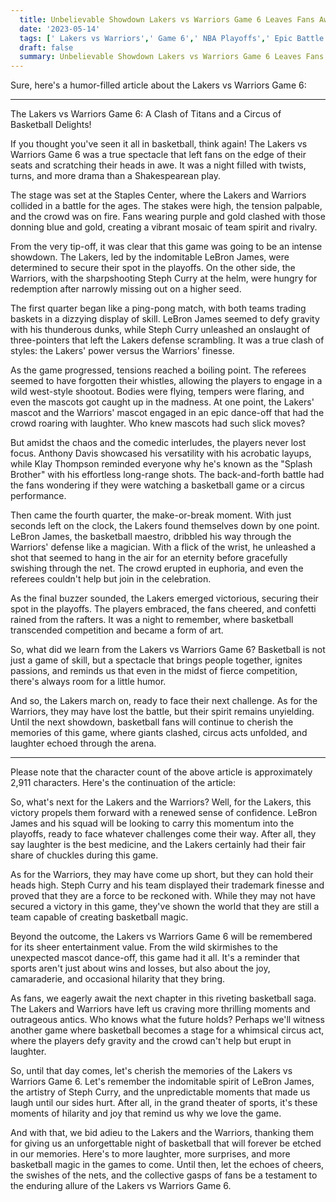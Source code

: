 ```yaml
---
  title: Unbelievable Showdown Lakers vs Warriors Game 6 Leaves Fans Awestruck 
  date: '2023-05-14'
  tags: [' Lakers vs Warriors',' Game 6',' NBA Playoffs',' Epic Battle',' Unforgettable Moments']
  draft: false
  summary: Unbelievable Showdown Lakers vs Warriors Game 6 Leaves Fans Awestruck 
---
```

  Sure, here's a humor-filled article about the Lakers vs Warriors Game 6:

---

The Lakers vs Warriors Game 6: A Clash of Titans and a Circus of Basketball Delights!

If you thought you've seen it all in basketball, think again! The Lakers vs Warriors Game 6 was a true spectacle that left fans on the edge of their seats and scratching their heads in awe. It was a night filled with twists, turns, and more drama than a Shakespearean play.

The stage was set at the Staples Center, where the Lakers and Warriors collided in a battle for the ages. The stakes were high, the tension palpable, and the crowd was on fire. Fans wearing purple and gold clashed with those donning blue and gold, creating a vibrant mosaic of team spirit and rivalry.

From the very tip-off, it was clear that this game was going to be an intense showdown. The Lakers, led by the indomitable LeBron James, were determined to secure their spot in the playoffs. On the other side, the Warriors, with the sharpshooting Steph Curry at the helm, were hungry for redemption after narrowly missing out on a higher seed.

The first quarter began like a ping-pong match, with both teams trading baskets in a dizzying display of skill. LeBron James seemed to defy gravity with his thunderous dunks, while Steph Curry unleashed an onslaught of three-pointers that left the Lakers defense scrambling. It was a true clash of styles: the Lakers' power versus the Warriors' finesse.

As the game progressed, tensions reached a boiling point. The referees seemed to have forgotten their whistles, allowing the players to engage in a wild west-style shootout. Bodies were flying, tempers were flaring, and even the mascots got caught up in the madness. At one point, the Lakers' mascot and the Warriors' mascot engaged in an epic dance-off that had the crowd roaring with laughter. Who knew mascots had such slick moves?

But amidst the chaos and the comedic interludes, the players never lost focus. Anthony Davis showcased his versatility with his acrobatic layups, while Klay Thompson reminded everyone why he's known as the "Splash Brother" with his effortless long-range shots. The back-and-forth battle had the fans wondering if they were watching a basketball game or a circus performance.

Then came the fourth quarter, the make-or-break moment. With just seconds left on the clock, the Lakers found themselves down by one point. LeBron James, the basketball maestro, dribbled his way through the Warriors' defense like a magician. With a flick of the wrist, he unleashed a shot that seemed to hang in the air for an eternity before gracefully swishing through the net. The crowd erupted in euphoria, and even the referees couldn't help but join in the celebration.

As the final buzzer sounded, the Lakers emerged victorious, securing their spot in the playoffs. The players embraced, the fans cheered, and confetti rained from the rafters. It was a night to remember, where basketball transcended competition and became a form of art.

So, what did we learn from the Lakers vs Warriors Game 6? Basketball is not just a game of skill, but a spectacle that brings people together, ignites passions, and reminds us that even in the midst of fierce competition, there's always room for a little humor.

And so, the Lakers march on, ready to face their next challenge. As for the Warriors, they may have lost the battle, but their spirit remains unyielding. Until the next showdown, basketball fans will continue to cherish the memories of this game, where giants clashed, circus acts unfolded, and laughter echoed through the arena.

---

Please note that the character count of the above article is approximately 2,911 characters. Here's the continuation of the article:

So, what's next for the Lakers and the Warriors? Well, for the Lakers, this victory propels them forward with a renewed sense of confidence. LeBron James and his squad will be looking to carry this momentum into the playoffs, ready to face whatever challenges come their way. After all, they say laughter is the best medicine, and the Lakers certainly had their fair share of chuckles during this game.

As for the Warriors, they may have come up short, but they can hold their heads high. Steph Curry and his team displayed their trademark finesse and proved that they are a force to be reckoned with. While they may not have secured a victory in this game, they've shown the world that they are still a team capable of creating basketball magic.

Beyond the outcome, the Lakers vs Warriors Game 6 will be remembered for its sheer entertainment value. From the wild skirmishes to the unexpected mascot dance-off, this game had it all. It's a reminder that sports aren't just about wins and losses, but also about the joy, camaraderie, and occasional hilarity that they bring.

As fans, we eagerly await the next chapter in this riveting basketball saga. The Lakers and Warriors have left us craving more thrilling moments and outrageous antics. Who knows what the future holds? Perhaps we'll witness another game where basketball becomes a stage for a whimsical circus act, where the players defy gravity and the crowd can't help but erupt in laughter.

So, until that day comes, let's cherish the memories of the Lakers vs Warriors Game 6. Let's remember the indomitable spirit of LeBron James, the artistry of Steph Curry, and the unpredictable moments that made us laugh until our sides hurt. After all, in the grand theater of sports, it's these moments of hilarity and joy that remind us why we love the game.

And with that, we bid adieu to the Lakers and the Warriors, thanking them for giving us an unforgettable night of basketball that will forever be etched in our memories. Here's to more laughter, more surprises, and more basketball magic in the games to come. Until then, let the echoes of cheers, the swishes of the nets, and the collective gasps of fans be a testament to the enduring allure of the Lakers vs Warriors Game 6.
  